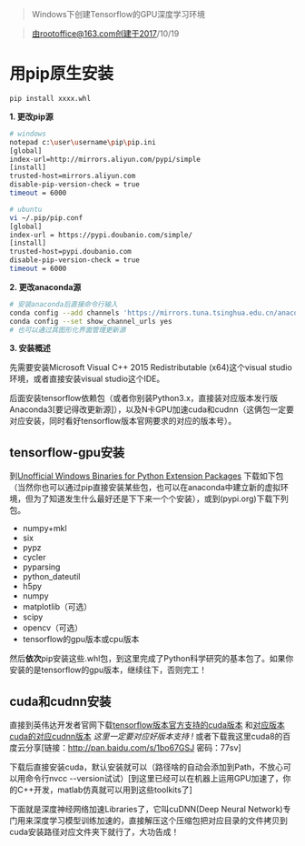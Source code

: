 > Windows下创建Tensorflow的GPU深度学习环境

> 由rootoffice@163.com创建于2017/10/19

# 用pip原生安装
    pip install xxxx.whl

**1. 更改pip源**

```sh
# windows
notepad c:\user\username\pip\pip.ini
[global]  
index-url=http://mirrors.aliyun.com/pypi/simple
[install]  
trusted-host=mirrors.aliyun.com  
disable-pip-version-check = true  
timeout = 6000

# ubuntu
vi ~/.pip/pip.conf
[global]  
index-url = https://pypi.doubanio.com/simple/  
[install]  
trusted-host=pypi.doubanio.com  
disable-pip-version-check = true  
timeout = 6000  
```

**2. 更改anaconda源**

```sh
# 安装anaconda后直接命令行输入
conda config --add channels 'https://mirrors.tuna.tsinghua.edu.cn/anaconda/pkgs/free/'
conda config --set show_channel_urls yes
# 也可以通过其图形化界面管理更新源
```

**3. 安装概述**

先需要安装Microsoft Visual C++ 2015 Redistributable (x64)这个visual studio环境，或者直接安装visual studio这个IDE。

后面安装tensorflow依赖包（或者你别装Python3.x，直接装对应版本发行版Anaconda3[要记得改更新源]），以及N卡GPU加速cuda和cudnn（这俩包一定要对应安装，同时看好tensorflow版本官网要求的对应的版本号）。

## tensorflow-gpu安装

到[Unofficial Windows Binaries for Python Extension Packages](http://www.lfd.uci.edu/~gohlke/pythonlibs/) 下载如下包（当然你也可以通过pip直接安装某些包，也可以在anaconda中建立新的虚拟环境，但为了知道发生什么最好还是下下来一个个安装），或到(pypi.org)下载下列包。

* numpy+mkl
* six
* pypz
* cycler
* pyparsing
* python_dateutil
* h5py
* numpy
* matplotlib（可选）
* scipy
* opencv（可选）
* tensorflow的gpu版本或cpu版本

然后**依次**pip安装这些.whl包，到这里完成了Python科学研究的基本包了。如果你安装的是tensorflow的gpu版本，继续往下，否则完工！

## cuda和cudnn安装

直接到英伟达开发者官网下载[tensorflow版本官方支持的cuda版本](https://developer.nvidia.com/cuda-downloads) 和[对应版本cuda的对应cudnn版本](https://developer.nvidia.com/cudnn) *这里一定要对应好版本支持 !* 或者下载我这里cuda8的百度云分享[链接：http://pan.baidu.com/s/1bo67GSJ 密码：77sv]

下载后直接安装cuda，默认安装就可以（路径啥的自动会添加到Path，不放心可以用命令行nvcc --version试试）[到这里已经可以在机器上运用GPU加速了，你的C++开发，matlab仿真就可以用到这些toolkits了]

下面就是深度神经网络加速Libraries了，它叫cuDNN(Deep Neural Network)专门用来深度学习模型训练加速的，直接解压这个压缩包把对应目录的文件拷贝到cuda安装路径对应文件夹下就行了，大功告成！
